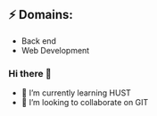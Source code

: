 
<!--
![Header ](https://www.canva.com/design/DAFZNcFtnd0/73LDwRX9OJENRYHq6a_PQg/watch?utm_content=DAFZNcFtnd0&utm_campaign=designshare&utm_medium=link&utm_source=publishsharelink)
 You can create your own header images using Canva, it has a lot of templates. If you do, use the following link https://www.canva.com/join/celeriac-tread-jellyfish 
I'm a tech enthusiast who loves to learn about new things. Connect with me on LinkedIn.

<img align='right' src='https://media.giphy.com/media/bcKmIWkUMCjVm/giphy.gif' width='200"'>


[![Linkedin Badge](https://img.shields.io/badge/-JayrajRoshan-blue?style=flat-square&logo=Linkedin&logoColor=white&link=https://www.linkedin.com/in/jayraj-roshan/)](https://www.linkedin.com/in/jayraj-roshan/)
[![Instagram Badge](https://img.shields.io/badge/-roshanjayraj-e4405f?style=flat-square&logo=Instagram&logoColor=white&link=https://www.instagram.com/roshanjayraj/)](https://www.instagram.com/roshanjayraj/)
[![Website Badge](https://img.shields.io/badge/-jayraj.co.in-e34f26?style=flat-square&logo=HTML5&logoColor=white&link=https://jayraj.co.in/)](https://jayraj.co.in/)
[![Gmail Badge](https://img.shields.io/badge/-mail@jayraj.co.in-d14836?style=flat-square&logo=Gmail&logoColor=white&link=mailto:mail@jayraj.co.in)](mailto:mail@jayraj.co.in)
-->
## ⚡ Domains:
- Back end
- Web Development


### Hi there 👋
- 🌱 I’m currently learning HUST
- 👯 I’m looking to collaborate on GIT

<!--
**Doantrungdung2001/Doantrungdung2001** is a ✨ _special_ ✨ repository because its `README.md` (this file) appears on your GitHub profile.

Here are some ideas to get you started:

- 🔭 I’m currently working on ...
- 🌱 I’m currently learning ...
- 👯 I’m looking to collaborate on ...
- 🤔 I’m looking for help with ...
- 💬 Ask me about ...
- 📫 How to reach me: ...
- 😄 Pronouns: ...
- ⚡ Fun fact: ...
-->
